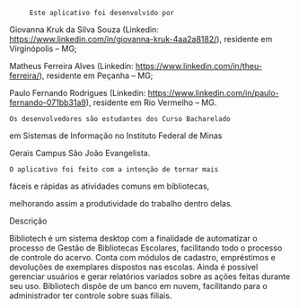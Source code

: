   	     Este aplicativo foi desenvolvido por

Giovanna Kruk da Silva Souza (Linkedin: https://www.linkedin.com/in/giovanna-kruk-4aa2a8182/), residente em Virginópolis – MG;

Matheus Ferreira Alves (Linkedin: https://www.linkedin.com/in/theu-ferreira/), residente em Peçanha – MG; 

Paulo Fernando Rodrigues (Linkedin: https://www.linkedin.com/in/paulo-fernando-071bb31a9), residente em Rio Vermelho – MG.

	Os desenvolvedores são estudantes dos Curso Bacharelado 

em Sistemas de Informação no Instituto Federal de Minas 

Gerais Campus São João Evangelista.

	O aplicativo foi feito com a intenção de tornar mais 

fáceis e rápidas as atividades comuns em bibliotecas,

melhorando assim a produtividade do trabalho dentro delas.


Descrição

Bibliotech é um sistema desktop com a finalidade de automatizar o processo de Gestão de Bibliotecas Escolares, facilitando todo o processo de controle do acervo. Conta com módulos de cadastro, empréstimos e devoluções de exemplares dispostos nas escolas. Ainda é possível gerenciar usuários e gerar relatórios variados sobre as ações feitas durante seu uso. Bibliotech dispõe de um banco em nuvem, facilitando para o administrador ter controle sobre suas filiais.
